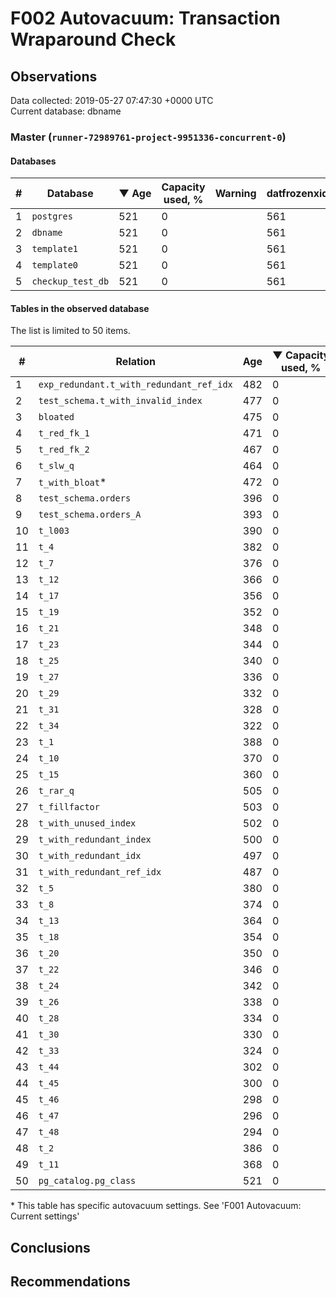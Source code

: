 # F002 Autovacuum: Transaction Wraparound Check #

## Observations ##
Data collected: 2019-05-27 07:47:30 +0000 UTC  
Current database: dbname  



### Master (`runner-72989761-project-9951336-concurrent-0`) ###

#### Databases ####
  

| \# | Database | &#9660;&nbsp;Age | Capacity used, % | Warning | datfrozenxid |
|--|--------|-----|------------------|---------|--------------|
| 1 |`postgres`|521 |0 |  |561 |
| 2 |`dbname`|521 |0 |  |561 |
| 3 |`template1`|521 |0 |  |561 |
| 4 |`template0`|521 |0 |  |561 |
| 5 |`checkup_test_db`|521 |0 |  |561 |


#### Tables in the observed database ####
The list is limited to 50 items.  

| \# | Relation | Age | &#9660;&nbsp;Capacity used, % | Warning |rel_relfrozenxid | toast_relfrozenxid |
|---|-------|-----|------------------|---------|-----------------|--------------------|
| 1 |`exp_redundant.t_with_redundant_ref_idx` |482 |0 |  |600 |0 |
| 2 |`test_schema.t_with_invalid_index` |477 |0 |  |605 |0 |
| 3 |`bloated` |475 |0 |  |607 |0 |
| 4 |`t_red_fk_1` |471 |0 |  |611 |0 |
| 5 |`t_red_fk_2` |467 |0 |  |615 |0 |
| 6 |`t_slw_q` |464 |0 |  |618 |0 |
| 7 |`t_with_bloat`\* |472 |0 |  |610 |0 |
| 8 |`test_schema.orders` |396 |0 |  |686 |0 |
| 9 |`test_schema.orders_A` |393 |0 |  |689 |0 |
| 10 |`t_l003` |390 |0 |  |692 |0 |
| 11 |`t_4` |382 |0 |  |700 |0 |
| 12 |`t_7` |376 |0 |  |706 |0 |
| 13 |`t_12` |366 |0 |  |716 |0 |
| 14 |`t_17` |356 |0 |  |726 |0 |
| 15 |`t_19` |352 |0 |  |730 |0 |
| 16 |`t_21` |348 |0 |  |734 |0 |
| 17 |`t_23` |344 |0 |  |738 |0 |
| 18 |`t_25` |340 |0 |  |742 |0 |
| 19 |`t_27` |336 |0 |  |746 |0 |
| 20 |`t_29` |332 |0 |  |750 |0 |
| 21 |`t_31` |328 |0 |  |754 |0 |
| 22 |`t_34` |322 |0 |  |760 |0 |
| 23 |`t_1` |388 |0 |  |694 |0 |
| 24 |`t_10` |370 |0 |  |712 |0 |
| 25 |`t_15` |360 |0 |  |722 |0 |
| 26 |`t_rar_q` |505 |0 |  |577 |0 |
| 27 |`t_fillfactor` |503 |0 |  |579 |0 |
| 28 |`t_with_unused_index` |502 |0 |  |580 |0 |
| 29 |`t_with_redundant_index` |500 |0 |  |582 |0 |
| 30 |`t_with_redundant_idx` |497 |0 |  |585 |0 |
| 31 |`t_with_redundant_ref_idx` |487 |0 |  |595 |0 |
| 32 |`t_5` |380 |0 |  |702 |0 |
| 33 |`t_8` |374 |0 |  |708 |0 |
| 34 |`t_13` |364 |0 |  |718 |0 |
| 35 |`t_18` |354 |0 |  |728 |0 |
| 36 |`t_20` |350 |0 |  |732 |0 |
| 37 |`t_22` |346 |0 |  |736 |0 |
| 38 |`t_24` |342 |0 |  |740 |0 |
| 39 |`t_26` |338 |0 |  |744 |0 |
| 40 |`t_28` |334 |0 |  |748 |0 |
| 41 |`t_30` |330 |0 |  |752 |0 |
| 42 |`t_33` |324 |0 |  |758 |0 |
| 43 |`t_44` |302 |0 |  |780 |0 |
| 44 |`t_45` |300 |0 |  |782 |0 |
| 45 |`t_46` |298 |0 |  |784 |0 |
| 46 |`t_47` |296 |0 |  |786 |0 |
| 47 |`t_48` |294 |0 |  |788 |0 |
| 48 |`t_2` |386 |0 |  |696 |0 |
| 49 |`t_11` |368 |0 |  |714 |0 |
| 50 |`pg_catalog.pg_class` |521 |0 |  |561 |0 |


\* This table has specific autovacuum settings. See 'F001 Autovacuum: Current settings'


## Conclusions ##

## Recommendations ##

